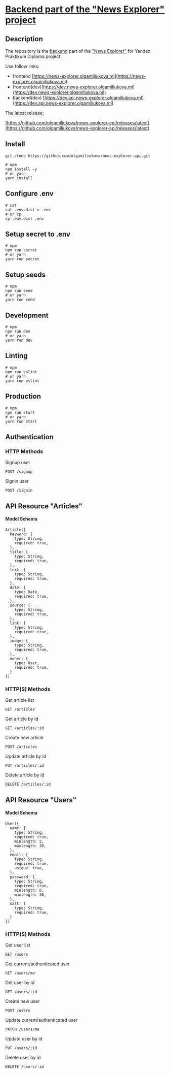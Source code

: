 # [Backend part of the "News Explorer" project](https://api.news-explorer.olgamiliukova.ml)

## Description
The repository is the [backend](https://api.news-explorer.olgamiliukova.ml) part of the ["News Explorer"](https://news-explorer.olgamiliukova.ml) for Yandex Praktikum Diploma project.

Use follow links:
- frontend [https://news-explorer.olgamiliukova.ml](https://news-explorer.olgamiliukova.ml).
- frontend(dev)[https://dev.news-explorer.olgamiliukova.ml](https://dev.news-explorer.olgamiliukova.ml)
- backend(dev) [https://dev.api.news-explorer.olgamiliukova.ml](https://dev.api.news-explorer.olgamiliukova.ml)

The latest release: 

[https://github.com/olgamiliukova/news-explorer-api/releases/latest](https://github.com/olgamiliukova/news-explorer-api/releases/latest)

## Install
```
git clone https://github.com/olgamiliukova/news-explorer-api.git
```
```
# npm
npm install -y
# or yarn
yarn install
```

## Configure .env
```
# cat
cat .env.dist > .env
# or cp
cp .env.dist .env
```

## Setup secret to .env
```
# npm
npm run secret
# or yarn
yarn run secret
```

## Setup seeds 
```
# npm
npm run seed
# or yarn
yarn run seed
```

## Development
```
# npm
npm run dev
# or yarn
yarn run dev
```

## Linting
```
# npm
npm run eslint
# or yarn
yarn run eslint
```

## Production
```
# npm
npm run start
# or yarn
yarn run start
```

## Authentication

### HTTP Methods
Signup user
```
POST /signup
```
Signin user
```
POST /signin
```

## API Resource "Articles"

#### Model Schema 
```
Article({
  keyword: {
    type: String,
    required: true,
  },
  title: {
    type: String,
    required: true,
  },
  text: {
    type: String,
    required: true,
  },
  date: {
    type: Date,
    required: true,
  },
  source: {
    type: String,
    required: true,
  },
  link: {
    type: String,
    required: true,
  },
  image: {
    type: String,
    required: true,
  },
  owner: {
    type: User,
    required: true,
  }
})
```

### HTTP(S) Methods
Get article list
```
GET /articles
```
Get article by id
```
GET /articles/:id
```
Create new article
```
POST /articles
```
Update article by id
```
PUT /articles/:id
```
Delete article by id
```
DELETE /articles/:id
```

## API Resource "Users"

#### Model Schema
```
User({
  name: {
    type: String,
    required: true,
    minlength: 2,
    maxlength: 30,
  },
  email: {
    type: String,
    required: true,
    unique: true,
  },
  password: {
    type: String,
    required: true,
    minlength: 8,
    maxlength: 30,
  },
  salt: {
    type: String,
    required: true,
  }
})
```

### HTTP(S) Methods
Get user list
```
GET /users
```
Get current/authenticated user
```
GET /users/me
```
Get user by id
```
GET /users/:id
```
Create new user
```
POST /users
```
Update current/authenticated user
```
PATCH /users/me
```
Update user by id
```
PUT /users/:id
```
Delete user by id
```
DELETE /users/:id
```
